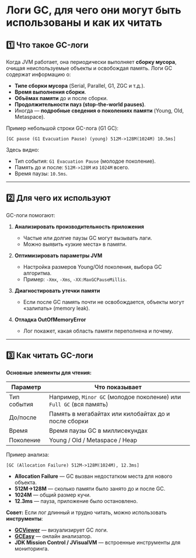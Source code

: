 # Логи GC, для чего они могут быть использованы и как их читать

## 1️⃣ Что такое GC-логи

Когда JVM работает, она периодически выполняет **сборку мусора**, очищая неиспользуемые объекты и освобождая память. 
Логи GC содержат информацию о:

* **Типе сборки мусора** (Serial, Parallel, G1, ZGC и т.д.).
* **Время выполнения сборки**.
* **Объёмах памяти** до и после сборки.
* **Продолжительности пауз (stop-the-world pauses)**.
* Иногда — **подробные сведения о поколениях памяти** (Young, Old, Metaspace).

Пример небольшой строки GC-лога (G1 GC):

```
[GC pause (G1 Evacuation Pause) (young) 512M->128M(1024M) 10.5ms]
```

Здесь видно:

* Тип события: `G1 Evacuation Pause` (молодое поколение).
* Память до и после: `512M->128M` из `1024M` всего.
* Время паузы: `10.5ms`.

---

## 2️⃣ Для чего их используют

GC-логи помогают:

1. **Анализировать производительность приложения**

    * Частые или долгие паузы GC могут вызывать лаги.
    * Можно выявить «узкие места» в памяти.

2. **Оптимизировать параметры JVM**

    * Настройка размеров Young/Old поколения, выбора GC алгоритма.
    * Пример: `-Xmx`, `-Xms`, `-XX:MaxGCPauseMillis`.

3. **Диагностировать утечки памяти**

    * Если после GC память почти не освобождается, объекты могут «залипать» (memory leak).

4. **Отладка OutOfMemoryError**

    * Лог покажет, какая область памяти переполнена и почему.

---

## 3️⃣ Как читать GC-логи

**Основные элементы для чтения:**

| Параметр    | Что показывает                                                      |
| ----------- | ------------------------------------------------------------------- |
| Тип события | Например, `Minor GC` (молодое поколение) или `Full GC` (вся память) |
| До/после    | Память в мегабайтах или килобайтах до и после сборки                |
| Время       | Время паузы GC в миллисекундах                                      |
| Поколение   | Young / Old / Metaspace / Heap                                      |

Пример анализа:

```
[GC (Allocation Failure) 512M->128M(1024M), 12.3ms]
```

* **Allocation Failure** — GC вызван недостатком места для нового объекта.
* **512M->128M** — сколько памяти было занято до и после GC.
* **1024M** — общий размер кучи.
* **12.3ms** — пауза, приложение было остановлено.

**Совет:** Если лог длинный и трудно читать, можно использовать **инструменты**:

* **[GCViewer](https://github.com/chewiebug/GCViewer)** — визуализирует GC логи.
* **[GCEasy](https://gceasy.io/)** — онлайн анализатор.
* **JDK Mission Control / JVisualVM** — встроенные инструменты для мониторинга.
